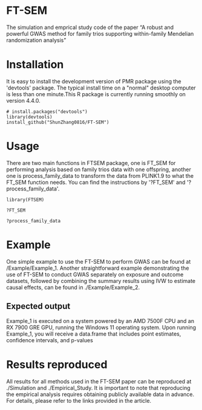 # FT-SEM
The simulation and emprical study code of the paper “A robust and powerful GWAS method for family trios supporting within-family Mendelian randomization analysis”


# Installation
It is easy to install the development version of PMR package using the 'devtools' package. The typical install time on a "normal" desktop computer is less than one minute.This R package is currently running smoothly on version 4.4.0.
```
# install.packages("devtools")
library(devtools)
install_github("ShunZhang0816/FT-SEM")
```
# Usage
There are two main functions in FTSEM package, one is FT_SEM for performing analysis based on family trios data with one offspring, another one is process_family_data to transform the data from PLINK1.9 to what the FT_SEM function needs. You can find the instructions by '?FT_SEM' and '?process_family_data'.
```
library(FTSEM)

?FT_SEM

?process_family_data
```

# Example
One simple example to use the FT-SEM to perform GWAS can be found at /Example/Example_1. Another straightforward example demonstrating the use of FT-SEM to conduct GWAS separately on exposure and outcome datasets, followed by combining the summary results using IVW to estimate causal effects, can be found in ./Example/Example_2.

## Expected output
Example_1 is executed on a system powered by an AMD 7500F CPU and an RX 7900 GRE GPU, running the Windows 11 operating system. Upon running Example_1, you will receive a data.frame that includes point estimates, confidence intervals, and p-values

# Results reproduced
All results for all methods used in the FT-SEM paper can be reproduced at ./Simulation and ./Empirical_Study. It is important to note that reproducing the empirical analysis requires obtaining publicly available data in advance. For details, please refer to the links provided in the article.

